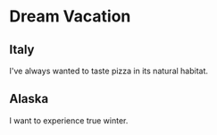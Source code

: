 # Dream Vacation

## Italy

I've always wanted to taste pizza in its natural habitat.

## Alaska

I want to experience true winter.
